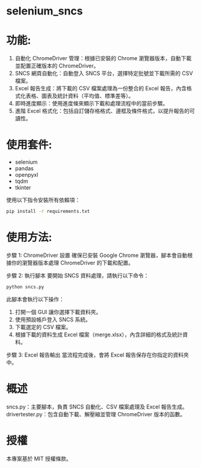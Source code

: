 # selenium_sncs

# 功能:

1. 自動化 ChromeDriver 管理：根據已安裝的 Chrome 瀏覽器版本，自動下載並配置正確版本的 ChromeDriver。
2. SNCS 網頁自動化：自動登入 SNCS 平台，選擇特定批號並下載所需的 CSV 檔案。
3. Excel 報告生成：將下載的 CSV 檔案處理為一份整合的 Excel 報告，內含格式化表格、圖表及統計資料（平均值、標準差等）。
4. 即時進度顯示：使用進度條來顯示下載和處理流程中的當前步驟。
5. 進階 Excel 格式化：包括自訂儲存格格式、邊框及條件格式，以提升報告的可讀性。
# 使用套件:
- selenium
- pandas
- openpyxl
- tqdm
- tkinter

使用以下指令安裝所有依賴項：
```bash
pip install -r requirements.txt
```
# 使用方法:
步驟 1: ChromeDriver 設置
確保已安裝 Google Chrome 瀏覽器，腳本會自動根據你的瀏覽器版本處理 ChromeDriver 的下載和配置。

步驟 2: 執行腳本
要開始 SNCS 資料處理，請執行以下命令：
```bash
python sncs.py
```
此腳本會執行以下操作：

1. 打開一個 GUI 讓你選擇下載資料夾。
2. 使用預設帳戶登入 SNCS 系統。
3. 下載選定的 CSV 檔案。
4. 根據下載的資料生成 Excel 檔案（merge.xlsx），內含詳細的格式及統計資料。
   
步驟 3: Excel 報告輸出
當流程完成後，會將 Excel 報告保存在你指定的資料夾中。

# 概述
sncs.py：主要腳本，負責 SNCS 自動化、CSV 檔案處理及 Excel 報告生成。
drivertester.py：包含自動下載、解壓縮並管理 ChromeDriver 版本的函數。

# 授權
本專案基於 MIT 授權條款。
